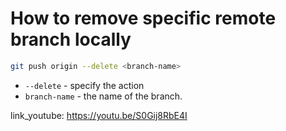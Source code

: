 # How to remove specific remote branch locally

```bash
git push origin --delete <branch-name>
```

- `--delete` - specify the action
- `branch-name` - the name of the branch.


link_youtube: https://youtu.be/S0Gij8RbE4I

